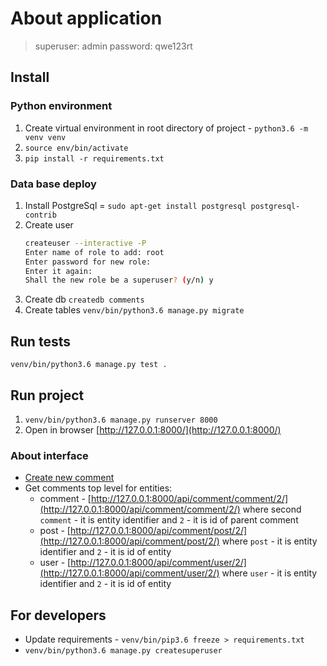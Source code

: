 # About application

> superuser: admin
> password: qwe123rt

## Install

### Python environment
1. Create virtual environment in root directory of project - `python3.6 -m venv venv`
2. `source env/bin/activate`
3. `pip install -r requirements.txt`

### Data base deploy
1. Install PostgreSql = `sudo apt-get install postgresql postgresql-contrib`
2. Create user 
    ```bash
    createuser --interactive -P
    Enter name of role to add: root
    Enter password for new role: 
    Enter it again: 
    Shall the new role be a superuser? (y/n) y
    ```
3. Create db `createdb comments`
4. Create tables `venv/bin/python3.6 manage.py migrate`

## Run tests
`venv/bin/python3.6 manage.py test .`

## Run project
1. `venv/bin/python3.6 manage.py runserver 8000`
2. Open in browser [http://127.0.0.1:8000/](http://127.0.0.1:8000/)
### About interface
+ [Create new comment](http://127.0.0.1:8000/api/comment/)
+ Get comments top level for entities:
    + comment - [http://127.0.0.1:8000/api/comment/comment/2/](http://127.0.0.1:8000/api/comment/comment/2/) where 
    second `comment` - it is entity identifier and `2` - it is id of parent comment 
    + post - [http://127.0.0.1:8000/api/comment/post/2/](http://127.0.0.1:8000/api/comment/post/2/) where 
    `post` - it is entity identifier and `2` - it is id of entity
    + user - [http://127.0.0.1:8000/api/comment/user/2/](http://127.0.0.1:8000/api/comment/user/2/) where 
    `user` - it is entity identifier and `2` - it is id of entity 
 

## For developers
+ Update requirements - `venv/bin/pip3.6 freeze > requirements.txt`
+ `venv/bin/python3.6 manage.py createsuperuser`
